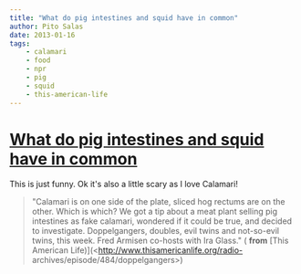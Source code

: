```yaml
---
title: "What do pig intestines and squid have in common"
author: Pito Salas
date: 2013-01-16
tags:
    - calamari
    - food
    - npr
    - pig
    - squid
    - this-american-life
---
```

# [What do pig intestines and squid have in common](None)




This is just funny. Ok it's also a little scary as I love Calamari!

> "Calamari is on one side of the plate, sliced hog rectums are on the other.
> Which is which? We got a tip about a meat plant selling pig intestines as
> fake calamari, wondered if it could be true, and decided to investigate.
> Doppelgangers, doubles, evil twins and not-so-evil twins, this week. Fred
> Armisen co-hosts with Ira Glass." ( **from** [This American
> Life)](<http://www.thisamericanlife.org/radio-
> archives/episode/484/doppelgangers>)


